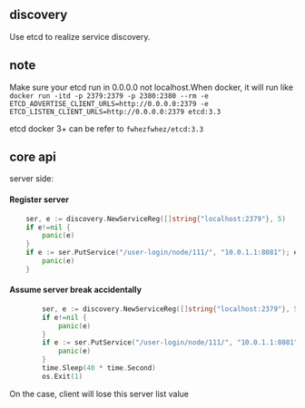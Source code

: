 ## discovery
Use etcd to realize service discovery.

## note
Make sure your etcd run in 0.0.0.0 not localhost.When docker, it will run like
`docker run -itd -p 2379:2379 -p 2380:2380 --rm -e ETCD_ADVERTISE_CLIENT_URLS=http://0.0.0.0:2379 -e ETCD_LISTEN_CLIENT_URLS=http://0.0.0.0:2379 etcd:3.3`

etcd docker 3+ can be refer to `fwhezfwhez/etcd:3.3`

## core api
server side:

#### Register server
```go
	ser, e := discovery.NewServiceReg([]string{"localhost:2379"}, 5)
 	if e!=nil {
 		panic(e)
 	}
 	if e := ser.PutService("/user-login/node/111/", "10.0.1.1:8081"); e != nil {
 		panic(e)
 	}
```

#### Assume server break accidentally
```go
    	ser, e := discovery.NewServiceReg([]string{"localhost:2379"}, 5)
     	if e!=nil {
     		panic(e)
     	}
     	if e := ser.PutService("/user-login/node/111/", "10.0.1.1:8081"); e != nil {
     		panic(e)
     	}
     	time.Sleep(40 * time.Second)
     	os.Exit(1)
```
On the case, client will lose this server list value
